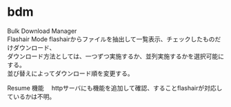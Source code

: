 # bdm
Bulk Download Manager  
Flashair Mode  flashairからファイルを抽出して一覧表示、チェックしたものだけダウンロード、  
ダウンロード方法としては、一つずつ実施するか、並列実施するかを選択可能にする。  
並び替えによってダウンロード順を変更する。

Resume 機能　 httpサーバにも機能を追加して確認、することflashairが対応しているかは不明。